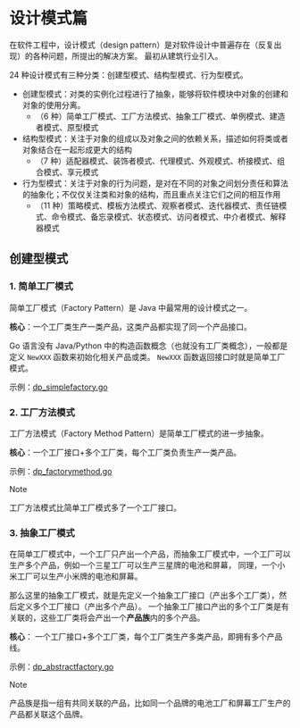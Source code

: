 # 设计模式篇

在软件工程中，设计模式（design pattern）是对软件设计中普遍存在（反复出现）的各种问题，所提出的解决方案。
最初从建筑行业引入。

24 种设计模式有三种分类：创建型模式、结构型模式、行为型模式。

- 创建型模式：对类的实例化过程进行了抽象，能够将软件模块中对象的创建和对象的使用分离。
    - （6 种）简单工厂模式、工厂方法模式、抽象工厂模式、单例模式、建造者模式、原型模式
- 结构型模式：关注于对象的组成以及对象之间的依赖关系，描述如何将类或者对象结合在一起形成更大的结构
    - （7 种）适配器模式、装饰者模式、代理模式、外观模式、桥接模式、组合模式、享元模式
- 行为型模式：关注于对象的行为问题，是对在不同的对象之间划分责任和算法的抽象化；不仅仅关注类和对象的结构，而且重点关注它们之间的相互作用
    - （11 种）策略模式、模板方法模式、观察者模式、迭代器模式、责任链模式、命令模式、备忘录模式、状态模式、访问者模式、中介者模式、解释器模式

## 创建型模式

### 1. 简单工厂模式

简单工厂模式（Factory Pattern）是 Java 中最常用的设计模式之一。

**核心**：一个工厂类生产一类产品，这类产品都实现了同一个产品接口。

Go 语言没有 Java/Python 中的构造函数概念（也就没有工厂类概念），一般都是定义 `NewXXX` 函数来初始化相关产品或类。 `NewXXX`
函数返回接口时就是简单工厂模式。

示例：[dp_simplefactory.go](tests/dp_simplefactory.go)

### 2. 工厂方法模式

工厂方法模式（Factory Method Pattern）是简单工厂模式的进一步抽象。

**核心**：一个工厂接口+多个工厂类，每个工厂类负责生产一类产品。

示例：[dp_factorymethod.go](tests/dp_factorymethod.go)

> [!NOTE]
> 工厂方法模式比简单工厂模式多了一个工厂接口。

### 3. 抽象工厂模式

在简单工厂模式中，一个工厂只产出一个产品，而抽象工厂模式中，一个工厂可以生产多个产品，例如一个三星工厂可以生产三星牌的电池和屏幕，
同理，一个小米工厂可以生产小米牌的电池和屏幕。

那么这里的抽象工厂模式，就是先定义一个抽象工厂接口（产出多个工厂类），然后定义多个工厂接口（产出多个产品）。
一个抽象工厂接口产出的多个工厂类是有关联的，这些工厂类将会产出一个**产品族**内的多个产品。

**核心**： 一个工厂接口+多个工厂类，每个工厂类生产多类产品，即拥有多个产品线。

示例：[dp_abstractfactory.go](tests/dp_abstractfactory.go)

> [!NOTE]
> 产品族是指一组有共同关联的产品，比如同一个品牌的电池工厂和屏幕工厂生产的产品都关联这个品牌。

